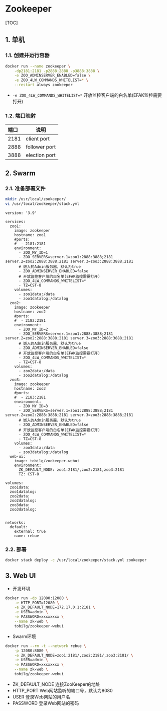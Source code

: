 # Zookeeper

[TOC]

## 1. 单机

### 1.1. 创建并运行容器

```sh
docker run --name zookeeper \
    -dp2181:2181 -p2888:2888 -p3888:3888 \
    -e ZOO_ADMINSERVER_ENABLED=false \
    -e ZOO_4LW_COMMANDS_WHITELIST=* \
    --restart always zookeeper
```

- `-e ZOO_4LW_COMMANDS_WHITELIST=*`
  开放监控客户端的白名单(EFAK监控需要打开)

### 1.2. 端口映射

| 端口 | 说明             |
| :--- | ---------------- |
| 2181 | client port      |
| 2888 | follower port    |
| 3888 | election port    |

## 2. Swarm

### 2.1. 准备部署文件

```sh
mkdir /usr/local/zookeeper/
vi /usr/local/zookeeper/stack.yml
```

```sh{.line-numbers}
version: '3.9'

services:
  zoo1:
    image: zookeeper
    hostname: zoo1
    #ports:
    #  - 2181:2181
    environment:
      - ZOO_MY_ID=1
      - ZOO_SERVERS=server.1=zoo1:2888:3888;2181 server.2=zoo2:2888:3888;2181 server.3=zoo3:2888:3888;2181
      # 嵌入的Admin服务器，默认为true
      - ZOO_ADMINSERVER_ENABLED=false
      # 开放监控客户端的白名单(EFAK监控需要打开)
      - ZOO_4LW_COMMANDS_WHITELIST=*
      - TZ=CST-8
    volumes:
      - zoo1data:/data
      - zoo1datalog:/datalog
  zoo2:
    image: zookeeper
    hostname: zoo2
    #ports:
    #  - 2182:2181
    environment:
      - ZOO_MY_ID=2
      - ZOO_SERVERS=server.1=zoo1:2888:3888;2181 server.2=zoo2:2888:3888;2181 server.3=zoo3:2888:3888;2181
      # 嵌入的Admin服务器，默认为true
      - ZOO_ADMINSERVER_ENABLED=false
      # 开放监控客户端的白名单(EFAK监控需要打开)
      - ZOO_4LW_COMMANDS_WHITELIST=*
      - TZ=CST-8
    volumes:
      - zoo2data:/data
      - zoo2datalog:/datalog
  zoo3:
    image: zookeeper
    hostname: zoo3
    #ports:
    #  - 2183:2181
    environment:
      - ZOO_MY_ID=3
      - ZOO_SERVERS=server.1=zoo1:2888:3888;2181 server.2=zoo2:2888:3888;2181 server.3=zoo3:2888:3888;2181
      # 嵌入的Admin服务器，默认为true
      - ZOO_ADMINSERVER_ENABLED=false
      # 开放监控客户端的白名单(EFAK监控需要打开)
      - ZOO_4LW_COMMANDS_WHITELIST=*
      - TZ=CST-8
    volumes:
      - zoo3data:/data
      - zoo3datalog:/datalog
  web-ui:
    image: tobilg/zookeeper-webui
    environment:
      ZK_DEFAULT_NODE: zoo1:2181/,zoo2:2181,zoo3:2181
      TZ: CST-8

volumes:
  zoo1data:
  zoo1datalog:
  zoo2data:
  zoo2datalog:
  zoo3data:
  zoo3datalog:


networks:
  default:
    external: true
    name: rebue
```

### 2.2. 部署

```sh
docker stack deploy -c /usr/local/zookeeper/stack.yml zookeeper
```

## 3. Web UI

- 开发环境

```sh
docker run -dp 12080:12080 \
    -e HTTP_PORT=12080 \
    -e ZK_DEFAULT_NODE=172.17.0.1:2181 \
    -e USER=admin \
    -e PASSWORD=xxxxxxxx \
    --name zk-web \
    tobilg/zookeeper-webui
```

- Swarm环境

```sh
docker run --rm -t --network rebue \
    -p 12080:8080 \
    -e ZK_DEFAULT_NODE=zoo1:2181/,zoo2:2181/,zoo3:2181/ \
    -e USER=admin \
    -e PASSWORD=xxxxxxxx \
    --name zk-web \
    tobilg/zookeeper-webui
```

- ZK_DEFAULT_NODE
  连接ZooKeeper的地址
- HTTP_PORT
  Web网站监听的端口号，默认为8080
- USER
  登录Web网站的用户名
- PASSWORD
  登录Web网站的密码
